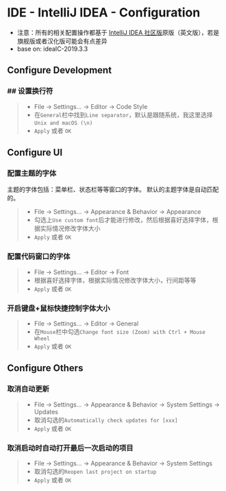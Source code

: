 <!--
* Licensed under MIT (https://github.com/jinyahuan/effective-notebook/blob/master/LICENSE)
* @author Yahuan Jin
* @since 1.0.0
-->

# IDE - IntelliJ IDEA - Configuration
* 注意：所有的相关配置操作都基于 [IntelliJ IDEA 社区版](https://github.com/JetBrains/intellij-community)原版（英文版），若是旗舰版或者汉化版可能会有点差异
* base on: ideaIC-2019.3.3


## Configure Development

### ## 设置换行符
> * File -> Settings... -> Editor -> Code Style
> * 在```General```栏中找到```Line separator```，默认是跟随系统，我这里选择```Unix and macOS (\n)```
> * ```Apply``` 或者 ```OK```


## Configure UI

### 配置主题的字体
主题的字体包括：菜单栏、状态栏等等窗口的字体。
默认的主题字体是自动匹配的。
> * File -> Settings... -> Appearance & Behavior -> Appearance
> * 勾选上```Use custom font```后才能进行修改，然后根据喜好选择字体，根据实际情况修改字体大小
> * ```Apply``` 或者 ```OK```

### 配置代码窗口的字体
> * File -> Settings... -> Editor -> Font
> * 根据喜好选择字体，根据实际情况修改字体大小，行间距等等
> * ```Apply``` 或者 ```OK```

### 开启键盘+鼠标快捷控制字体大小
> * File -> Settings... -> Editor -> General
> * 在```Mouse```栏中勾选```Change font size (Zoom) with Ctrl + Mouse Wheel```
> * ```Apply``` 或者 ```OK```


## Configure Others

### 取消自动更新
> * File -> Settings... -> Appearance & Behavior -> System Settings -> Updates
> * 取消勾选的```Automatically check updates for [xxx]```
> * ```Apply``` 或者 ```OK```

### 取消启动时自动打开最后一次启动的项目
> * File -> Settings... -> Appearance & Behavior -> System Settings
> * 取消勾选的```Reopen last project on startup```
> * ```Apply``` 或者 ```OK```

